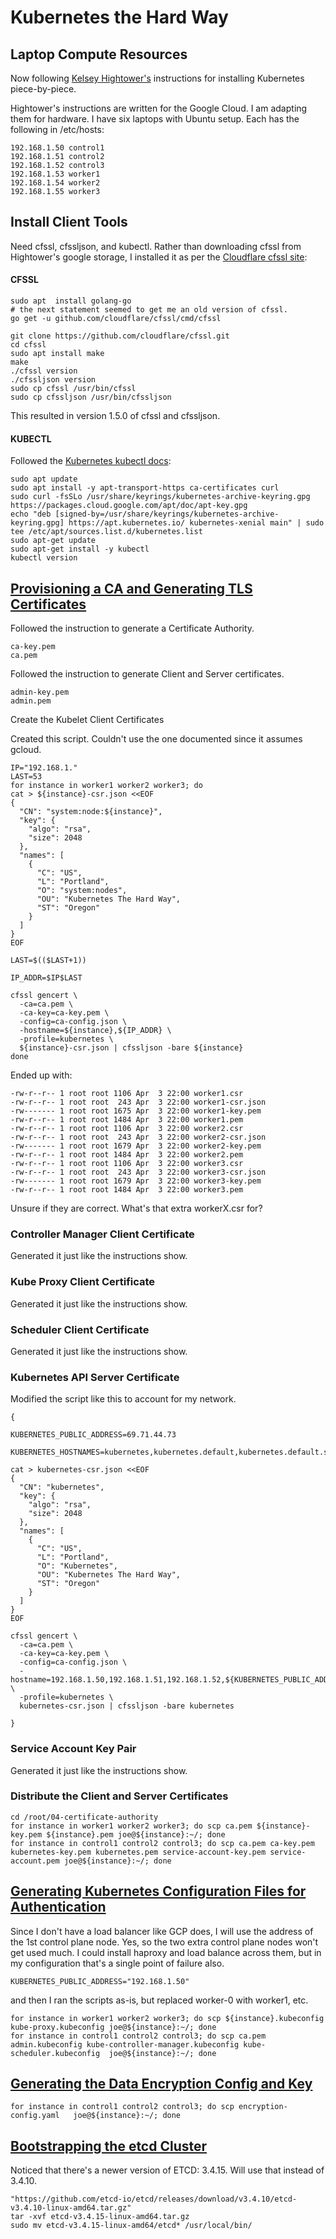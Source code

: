 # Kubernetes the Hard Way


## Laptop Compute Resources
Now following [Kelsey Hightower's](https://github.com/kelseyhightower/kubernetes-the-hard-way) instructions for installing Kubernetes piece-by-piece. 

Hightower's instructions are written for the Google Cloud.  I am adapting them for hardware.  I have six laptops with Ubuntu setup. Each has the following in /etc/hosts: 

```
192.168.1.50 control1
192.168.1.51 control2
192.168.1.52 control3
192.168.1.53 worker1
192.168.1.54 worker2
192.168.1.55 worker3
```

## Install Client Tools 
Need cfssl, cfssljson, and kubectl.
Rather than downloading cfssl from Hightower's google storage, I installed it as per the [Cloudflare cfssl site](https://github.com/cloudflare/cfssl): 

#### CFSSL
```
sudo apt  install golang-go
# the next statement seemed to get me an old version of cfssl. 
go get -u github.com/cloudflare/cfssl/cmd/cfssl

git clone https://github.com/cloudflare/cfssl.git
cd cfssl
sudo apt install make
make
./cfssl version
./cfssljson version
sudo cp cfssl /usr/bin/cfssl
sudo cp cfssljson /usr/bin/cfssljson
```
This resulted in version 1.5.0 of cfssl and cfssljson. 


#### KUBECTL
Followed the [Kubernetes kubectl docs](https://kubernetes.io/docs/tasks/tools/install-kubectl-linux/): 
```
sudo apt update
sudo apt install -y apt-transport-https ca-certificates curl
sudo curl -fsSLo /usr/share/keyrings/kubernetes-archive-keyring.gpg https://packages.cloud.google.com/apt/doc/apt-key.gpg
echo "deb [signed-by=/usr/share/keyrings/kubernetes-archive-keyring.gpg] https://apt.kubernetes.io/ kubernetes-xenial main" | sudo tee /etc/apt/sources.list.d/kubernetes.list
sudo apt-get update
sudo apt-get install -y kubectl
kubectl version
```

## [Provisioning a CA and Generating TLS Certificates](https://github.com/kelseyhightower/kubernetes-the-hard-way/blob/master/docs/04-certificate-authority.md)

Followed the instruction to generate a Certificate Authority. 
```
ca-key.pem
ca.pem
```

Followed the instruction to generate Client and Server certificates. 
```
admin-key.pem
admin.pem
```

Create the Kubelet Client Certificates

Created this script. Couldn't use the one documented since it assumes gcloud. 
```
IP="192.168.1."
LAST=53
for instance in worker1 worker2 worker3; do
cat > ${instance}-csr.json <<EOF
{
  "CN": "system:node:${instance}",
  "key": {
    "algo": "rsa",
    "size": 2048
  },
  "names": [
    {
      "C": "US",
      "L": "Portland",
      "O": "system:nodes",
      "OU": "Kubernetes The Hard Way",
      "ST": "Oregon"
    }
  ]
}
EOF

LAST=$(($LAST+1))

IP_ADDR=$IP$LAST

cfssl gencert \
  -ca=ca.pem \
  -ca-key=ca-key.pem \
  -config=ca-config.json \
  -hostname=${instance},${IP_ADDR} \
  -profile=kubernetes \
  ${instance}-csr.json | cfssljson -bare ${instance}
done
```

Ended up with: 
```
-rw-r--r-- 1 root root 1106 Apr  3 22:00 worker1.csr
-rw-r--r-- 1 root root  243 Apr  3 22:00 worker1-csr.json
-rw------- 1 root root 1675 Apr  3 22:00 worker1-key.pem
-rw-r--r-- 1 root root 1484 Apr  3 22:00 worker1.pem
-rw-r--r-- 1 root root 1106 Apr  3 22:00 worker2.csr
-rw-r--r-- 1 root root  243 Apr  3 22:00 worker2-csr.json
-rw------- 1 root root 1679 Apr  3 22:00 worker2-key.pem
-rw-r--r-- 1 root root 1484 Apr  3 22:00 worker2.pem
-rw-r--r-- 1 root root 1106 Apr  3 22:00 worker3.csr
-rw-r--r-- 1 root root  243 Apr  3 22:00 worker3-csr.json
-rw------- 1 root root 1679 Apr  3 22:00 worker3-key.pem
-rw-r--r-- 1 root root 1484 Apr  3 22:00 worker3.pem
```
Unsure if they are correct.  What's that extra workerX.csr for? 

### Controller Manager Client Certificate
Generated it just like the instructions show. 


### Kube Proxy Client Certificate
Generated it just like the instructions show. 


### Scheduler Client Certificate
Generated it just like the instructions show. 


### Kubernetes API Server Certificate
Modified the script like this to account for my network.  
```
{

KUBERNETES_PUBLIC_ADDRESS=69.71.44.73

KUBERNETES_HOSTNAMES=kubernetes,kubernetes.default,kubernetes.default.svc,kubernetes.default.svc.cluster,kubernetes.svc.cluster.local

cat > kubernetes-csr.json <<EOF
{
  "CN": "kubernetes",
  "key": {
    "algo": "rsa",
    "size": 2048
  },
  "names": [
    {
      "C": "US",
      "L": "Portland",
      "O": "Kubernetes",
      "OU": "Kubernetes The Hard Way",
      "ST": "Oregon"
    }
  ]
}
EOF

cfssl gencert \
  -ca=ca.pem \
  -ca-key=ca-key.pem \
  -config=ca-config.json \
  -hostname=192.168.1.50,192.168.1.51,192.168.1.52,${KUBERNETES_PUBLIC_ADDRESS},127.0.0.1,${KUBERNETES_HOSTNAMES} \
  -profile=kubernetes \
  kubernetes-csr.json | cfssljson -bare kubernetes

}
```

### Service Account Key Pair
Generated it just like the instructions show. 


### Distribute the Client and Server Certificates
```
cd /root/04-certificate-authority
for instance in worker1 worker2 worker3; do scp ca.pem ${instance}-key.pem ${instance}.pem joe@${instance}:~/; done
for instance in control1 control2 control3; do scp ca.pem ca-key.pem kubernetes-key.pem kubernetes.pem service-account-key.pem service-account.pem joe@${instance}:~/; done
```


## [Generating Kubernetes Configuration Files for Authentication](https://github.com/kelseyhightower/kubernetes-the-hard-way/blob/master/docs/05-kubernetes-configuration-files.md)

Since I don't have a load balancer like GCP does, I will use the address of the 1st control plane node. Yes, so the two extra control plane nodes won't get used much. 
I could install haproxy and load balance across them, but in my configuration that's a single point of failure also. 

```
KUBERNETES_PUBLIC_ADDRESS="192.168.1.50"
```
and then I ran the scripts as-is, but replaced worker-0 with worker1, etc. 

```
for instance in worker1 worker2 worker3; do scp ${instance}.kubeconfig kube-proxy.kubeconfig joe@${instance}:~/; done
for instance in control1 control2 control3; do scp ca.pem admin.kubeconfig kube-controller-manager.kubeconfig kube-scheduler.kubeconfig  joe@${instance}:~/; done
```


## [Generating the Data Encryption Config and Key](https://github.com/kelseyhightower/kubernetes-the-hard-way/blob/master/docs/06-data-encryption-keys.md)

```
for instance in control1 control2 control3; do scp encryption-config.yaml   joe@${instance}:~/; done
```


## [Bootstrapping the etcd Cluster](https://github.com/kelseyhightower/kubernetes-the-hard-way/blob/master/docs/07-bootstrapping-etcd.md)

Noticed that there's a newer version of ETCD: 3.4.15. Will use that instead of 3.4.10. 

```
"https://github.com/etcd-io/etcd/releases/download/v3.4.10/etcd-v3.4.10-linux-amd64.tar.gz"
tar -xvf etcd-v3.4.15-linux-amd64.tar.gz
sudo mv etcd-v3.4.15-linux-amd64/etcd* /usr/local/bin/
```


